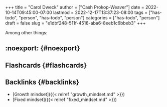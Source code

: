 +++
title = "Carol Dweck"
author = ["Cash Prokop-Weaver"]
date = 2022-10-14T09:45:00-07:00
lastmod = 2022-12-17T13:37:23-08:00
tags = ["has-todo", "person", "has-todo", "person"]
categories = ["has-todo", "person"]
draft = false
slug = "e1dbf248-511f-4518-aba6-8eeb1c6bbeb3"
+++

Among other things:


## :noexport: {#noexport}


## Flashcards {#flashcards}


## Backlinks {#backlinks}

-   [Growth mindset]({{< relref "growth_mindset.md" >}})
-   [Fixed mindset]({{< relref "fixed_mindset.md" >}})
